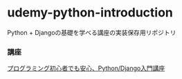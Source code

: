 # udemy-python-introduction
Python + Djangoの基礎を学べる講座の実装保存用リポジトリ

### 講座
[プログラミング初心者でも安心、Python/Django入門講座](https://www.udemy.com/course/pythondjango-a/)
